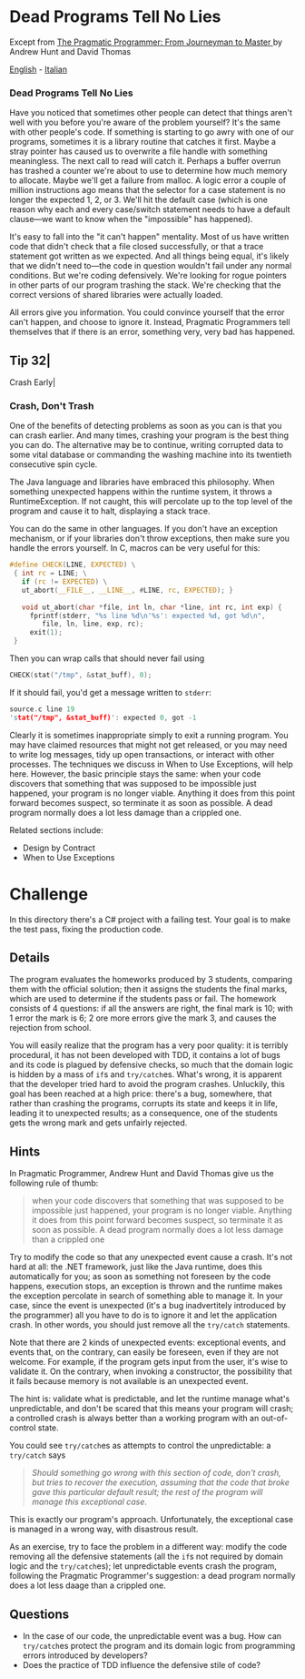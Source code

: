 # Dead Programs Tell No Lies


Except from [The Pragmatic Programmer: From Journeyman to Master ](http://www.amazon.it/The-Pragmatic-Programmer-Journeyman-Master/dp/020161622X) by Andrew Hunt and David Thomas

[English](README.md) - [Italian](README-italian.md)

### Dead Programs Tell No Lies

Have you noticed that sometimes other people can detect that things aren't well with you before you're aware of the problem yourself? It's the same with other people's code. If something is starting to go awry with one of our programs, sometimes it is a library routine that catches it first. Maybe a stray pointer has caused us to overwrite a file handle with something meaningless. The next call to read will catch it. Perhaps a buffer overrun has trashed a counter we're about to use to determine how much memory to allocate. Maybe we'll get a failure from malloc. A logic error a couple of million instructions ago means that the selector for a case statement is no longer the expected 1, 2, or 3. We'll hit the default case (which is one reason why each and every case/switch statement needs to have a default clause—we want to know when the "impossible" has happened).

It's easy to fall into the "it can't happen" mentality. Most of us have written code that didn't check that a file closed successfully, or that a trace statement got written as we expected. And all things being equal, it's likely that we didn't need to—the code in question wouldn't fail under any normal conditions. But we're coding defensively. We're looking for rogue pointers in other parts of our program trashing the stack. We're checking that the correct versions of shared libraries were actually loaded.

All errors give you information. You could convince yourself that the error can't happen, and choose to ignore it. Instead, Pragmatic Programmers tell themselves that if there is an error, something very, very bad has happened.


Tip 32|
------
Crash Early|



### Crash, Don't Trash
One of the benefits of detecting problems as soon as you can is that you can crash earlier. And many times, crashing your program is the best thing you can do. The alternative may be to continue, writing corrupted data to some vital database or commanding the washing machine into its twentieth consecutive spin cycle.

The Java language and libraries have embraced this philosophy. When something unexpected happens within the runtime system, it throws a RuntimeException. If not caught, this will percolate up to the top level of the program and cause it to halt, displaying a stack trace.

You can do the same in other languages. If you don't have an exception mechanism, or if your libraries don't throw exceptions, then make sure you handle the errors yourself. In C, macros can be very useful for this:

```c
#define CHECK(LINE, EXPECTED) \
 { int rc = LINE; \
   if (rc != EXPECTED) \
   ut_abort(__FILE__, __LINE__, #LINE, rc, EXPECTED); }
   
   void ut_abort(char *file, int ln, char *line, int rc, int exp) {
     fprintf(stderr, "%s line %d\n'%s': expected %d, got %d\n",
        file, ln, line, exp, rc);
     exit(1);
 }
```

Then you can wrap calls that should never fail using

```c
CHECK(stat("/tmp", &stat_buff), 0);
```

If it should fail, you'd get a message written to `stderr`:

```c
source.c line 19
'stat("/tmp", &stat_buff)': expected 0, got -1
```

Clearly it is sometimes inappropriate simply to exit a running program. You may have claimed resources that might not get released, or you may need to write log messages, tidy up open transactions, or interact with other processes. The techniques we discuss in When to Use Exceptions, will help here. However, the basic principle stays the same: when your code discovers that something that was supposed to be impossible just happened, your program is no longer viable. Anything it does from this point forward becomes suspect, so terminate it as soon as possible. A dead program normally does a lot less damage than a crippled one.

Related sections include:
* Design by Contract
* When to Use Exceptions



# Challenge

In this directory there's a C# project with a failing test. Your goal is to make the test pass, fixing the production code.

## Details
The program evaluates the homeworks produced by 3 students, comparing them with the official solution; then it assigns the students the final marks, which are used to determine if the students pass or fail. The homework consists of 4 questions: if all the answers are right, the final mark is 10; with 1 error the mark is 6; 2 ore more errors give the mark 3, and causes the rejection from school.

You will easily realize that the program has a very poor quality: it is terribly procedural, it has not been developed with TDD, it contains a lot of bugs and its code is plagued by defensive checks, so much that the domain logic is hidden by a mass of `if`s and `try/catch`es. What's wrong, it is apparent that the developer tried hard to avoid the program crashes. Unluckily, this goal has been reached at a high price: there's a bug, somewhere, that rather than crashing the programs, corrupts its state and keeps it in life, leading it to unexpected results; as a consequence, one of the students gets the wrong mark and gets unfairly rejected.

## Hints

In Pragmatic Programmer, Andrew Hunt and David Thomas give us the following rule of thumb:

> when your code discovers that something that was supposed to be impossible just happened, your program is no longer viable.
> Anything it does from this point forward becomes suspect, so terminate it as soon as possible.
> A dead program normally does a lot less damage than a crippled one

Try to modify the code so that any unexpected event cause a crash. It's not hard at all: the .NET framework, just like the Java runtime, does this automatically for you; as soon as something not foreseen by the code happens, execution stops, an exception is thrown and the runtime makes the exception percolate in search of something able to manage it. In your case, since the event is unexpected (it's a bug inadvertitely introduced by the programmer) all you have to do is to ignore it and let the application crash. In other words, you should just remove all the `try/catch` statements.

Note that there are 2 kinds of unexpected events: exceptional events, and events that, on the contrary, can easily be foreseen, even if they are not welcome. For example, if the program gets input from the user, it's wise to validate it. On the contrary, when invoking a constructor, the possibility that it fails because memory is not available is an unexpected event.

The hint is: validate what is predictable, and let the runtime manage what's unpredictable, and don't be scared that this means your program will crash; a controlled crash is always better than a working program with an out-of-control state.

You could see `try/catch`es as attempts to control the unpredictable: a `try/catch` says

> *Should something go wrong with this section of code, don't crash, but tries to recover the execution, assuming that the code that broke gave this particular default result; the rest of the program will manage this exceptional case*.

This is exactly our program's approach. Unfortunately, the exceptional case is managed in a wrong way, with disastrous result.

As an exercise, try to face the problem in a different way: modify the code removing all the defensive statements (all the `if`s not required by domain logic and the `try/catch`es); let unpredictable events crash the program, following the Pragmatic Programmer's suggestion: a dead program normally does a lot less daage than a crippled one.

## Questions

* In the case of our code, the unpredictable event was a bug. How can `try/catch`es protect the program and its domain logic from programming errors introduced by developers?
* Does the practice of TDD influence the defensive stile of code?
